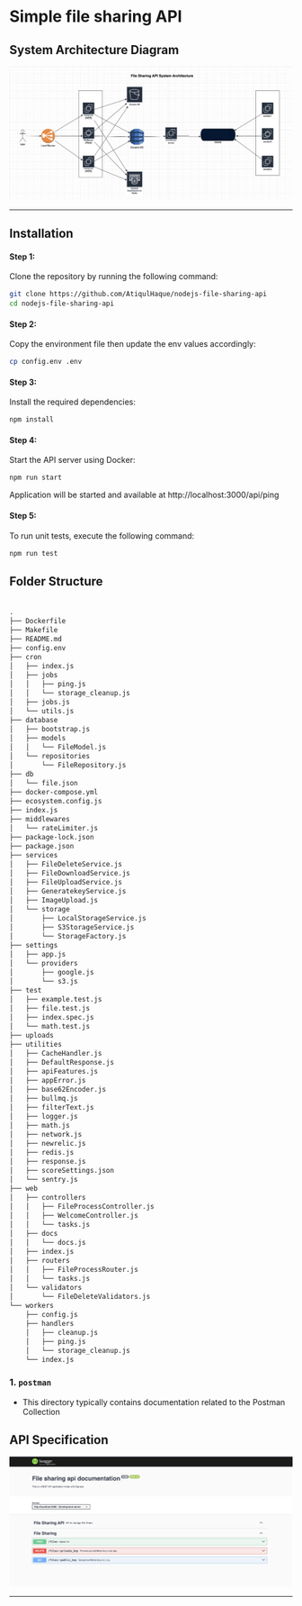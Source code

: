 # Simple file sharing API

## System Architecture Diagram

<img src="./system_diagram.png">

---

## Installation

#### Step 1:

Clone the repository by running the following command:

```bash
git clone https://github.com/AtiqulHaque/nodejs-file-sharing-api
cd nodejs-file-sharing-api
```

#### Step 2:

Copy the environment file then update the env values accordingly:

```bash
cp config.env .env
```

#### Step 3:

Install the required dependencies:

```bash
npm install
```

#### Step 4:

Start the API server using Docker:

```bash
npm run start
```

Application will be started and available at http://localhost:3000/api/ping

#### Step 5:

To run unit tests, execute the following command:

```bash
npm run test
```

## Folder Structure

```text

.
├── Dockerfile
├── Makefile
├── README.md
├── config.env
├── cron
│   ├── index.js
│   ├── jobs
│   │   ├── ping.js
│   │   └── storage_cleanup.js
│   ├── jobs.js
│   └── utils.js
├── database
│   ├── bootstrap.js
│   ├── models
│   │   └── FileModel.js
│   └── repositories
│       └── FileRepository.js
├── db
│   └── file.json
├── docker-compose.yml
├── ecosystem.config.js
├── index.js
├── middlewares
│   └── rateLimiter.js
├── package-lock.json
├── package.json
├── services
│   ├── FileDeleteService.js
│   ├── FileDownloadService.js
│   ├── FileUploadService.js
│   ├── GeneratekeyService.js
│   ├── ImageUpload.js
│   └── storage
│       ├── LocalStorageService.js
│       ├── S3StorageService.js
│       └── StorageFactory.js
├── settings
│   ├── app.js
│   └── providers
│       ├── google.js
│       └── s3.js
├── test
│   ├── example.test.js
│   ├── file.test.js
│   ├── index.spec.js
│   └── math.test.js
├── uploads
├── utilities
│   ├── CacheHandler.js
│   ├── DefaultResponse.js
│   ├── apiFeatures.js
│   ├── appError.js
│   ├── base62Encoder.js
│   ├── bullmq.js
│   ├── filterText.js
│   ├── logger.js
│   ├── math.js
│   ├── network.js
│   ├── newrelic.js
│   ├── redis.js
│   ├── response.js
│   ├── scoreSettings.json
│   └── sentry.js
├── web
│   ├── controllers
│   │   ├── FileProcessController.js
│   │   ├── WelcomeController.js
│   │   └── tasks.js
│   ├── docs
│   │   └── docs.js
│   ├── index.js
│   ├── routers
│   │   ├── FileProcessRouter.js
│   │   └── tasks.js
│   └── validators
│       └── FileDeleteValidators.js
└── workers
    ├── config.js
    ├── handlers
    │   ├── cleanup.js
    │   ├── ping.js
    │   └── storage_cleanup.js
    └── index.js
```

### 1. `postman`

- This directory typically contains documentation related to the Postman Collection

## API Specification

<img src="./api-docs.png">

---
